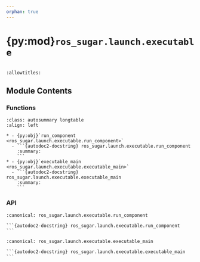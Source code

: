 ```yaml
---
orphan: true
---
```


# {py:mod}`ros_sugar.launch.executable`

```{py:module} ros_sugar.launch.executable
```

```{autodoc2-docstring} ros_sugar.launch.executable
:allowtitles:
```

## Module Contents

### Functions

````{list-table}
:class: autosummary longtable
:align: left

* - {py:obj}`run_component <ros_sugar.launch.executable.run_component>`
  - ```{autodoc2-docstring} ros_sugar.launch.executable.run_component
    :summary:
    ```
* - {py:obj}`executable_main <ros_sugar.launch.executable.executable_main>`
  - ```{autodoc2-docstring} ros_sugar.launch.executable.executable_main
    :summary:
    ```
````

### API

````{py:function} run_component(component: object)
:canonical: ros_sugar.launch.executable.run_component

```{autodoc2-docstring} ros_sugar.launch.executable.run_component
```
````

````{py:function} executable_main(*, list_of_components: typing.List[typing.Type], list_of_configs: typing.List[typing.Type])
:canonical: ros_sugar.launch.executable.executable_main

```{autodoc2-docstring} ros_sugar.launch.executable.executable_main
```
````
